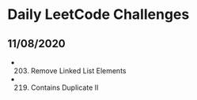 # Daily LeetCode Challenges

## 11/08/2020
- 203. Remove Linked List Elements
- 219. Contains Duplicate II